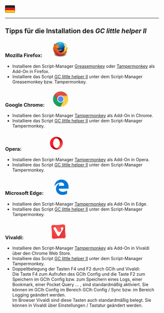 <a href="#user-content-de" title=""><img src="../images/flag_de.png"></a>

---
## Tipps für die Installation des *GC little helper II* <a id="user-content-de"></a>  

### Mozilla Firefox: <span> &nbsp; &nbsp; &nbsp; &nbsp; </span> <img src="/images/mozilla_firefox_logo_small.png" title="Mozilla Firefox" alt="Mozilla Firefox">
* Installiere den Script-Manager [Greasemonkey](https://addons.mozilla.org/de/firefox/addon/greasemonkey/) oder [Tampermonkey](https://addons.mozilla.org/de/firefox/addon/tampermonkey/) als Add-On in Firefox. 
* Installiere das Script [GC little helper II](https://github.com/2Abendsegler/GClh/raw/master/gc_little_helper_II.user.js) unter dem Script-Manager Greasemonkey bzw. Tampermonkey.  

### Google Chrome: <span> &nbsp; &nbsp; &nbsp; </span> <img src="/images/google_chrome_logo_small.png" title="Google Chrom" alt="Google Chrom"> 
* Installiere den Script-Manager [Tampermonkey](https://chrome.google.com/webstore/detail/tampermonkey/dhdgffkkebhmkfjojejmpbldmpobfkfo) als Add-On in Chrome. 
* Installiere das Script [GC little helper II](https://github.com/2Abendsegler/GClh/raw/master/gc_little_helper_II.user.js) unter dem Script-Manager Tampermonkey.  

### Opera: <span> &nbsp; &nbsp; &nbsp; &nbsp; &nbsp; &nbsp; &nbsp; &nbsp; &nbsp; &nbsp; &nbsp; </span> <img src="/images/opera_logo_small.png" title="Opera" alt="Opera"> 
* Installiere den Script-Manager [Tampermonkey](https://addons.opera.com/de/extensions/details/tampermonkey-beta) als Add-On in Opera. 
* Installiere das Script [GC little helper II](https://github.com/2Abendsegler/GClh/raw/master/gc_little_helper_II.user.js) unter dem Script-Manager Tampermonkey.  

### Microsoft Edge: <span> &nbsp; &nbsp; &nbsp; &nbsp; </span> <img src="/images/microsoft_edge_logo_small.png" title="Microsoft Edge" alt="Microsoft Edge">
* Installiere den Script-Manager [Tampermonkey](https://www.microsoft.com/en-us/store/p/tampermonkey/9nblggh5162s) als Add-On in Edge. 
* Installiere das Script [GC little helper II](https://github.com/2Abendsegler/GClh/raw/master/gc_little_helper_II.user.js) unter dem Script-Manager Tampermonkey.  

### Vivaldi: <span> &nbsp; &nbsp; &nbsp; &nbsp; &nbsp; &nbsp; &nbsp; &nbsp; &nbsp; &nbsp; &nbsp; </span> <img src="/images/vivaldi_logo_small.png" title="Vivaldi" alt="Vivaldi"> 
* Installiere den Script-Manager [Tampermonkey](https://chrome.google.com/webstore/detail/tampermonkey/dhdgffkkebhmkfjojejmpbldmpobfkfo) als Add-On in Vivaldi über den Chrome Web Store. 
* Installiere das Script [GC little helper II](https://github.com/2Abendsegler/GClh/raw/master/gc_little_helper_II.user.js) unter dem Script-Manager Tampermonkey.
* Doppeltbelegung der Tasten F4 und F2 durch GClh und Vivaldi:  
Die Taste F4 zum Aufrufen des GClh Config und die Taste F2 zum Speichern im GClh Config bzw. zum Speichern eines Logs, einer Bookmark, einer Pocket Query ... , sind standardmäßig aktiviert. Sie können im GClh Config im Bereich GClh Config / Sync bzw. im Bereich Logging geändert werden. <br>
Im Browser Vivaldi sind diese Tasten auch standardmäßig belegt. Sie können in Vivaldi über Einstellungen / Tastatur geändert werden. 
